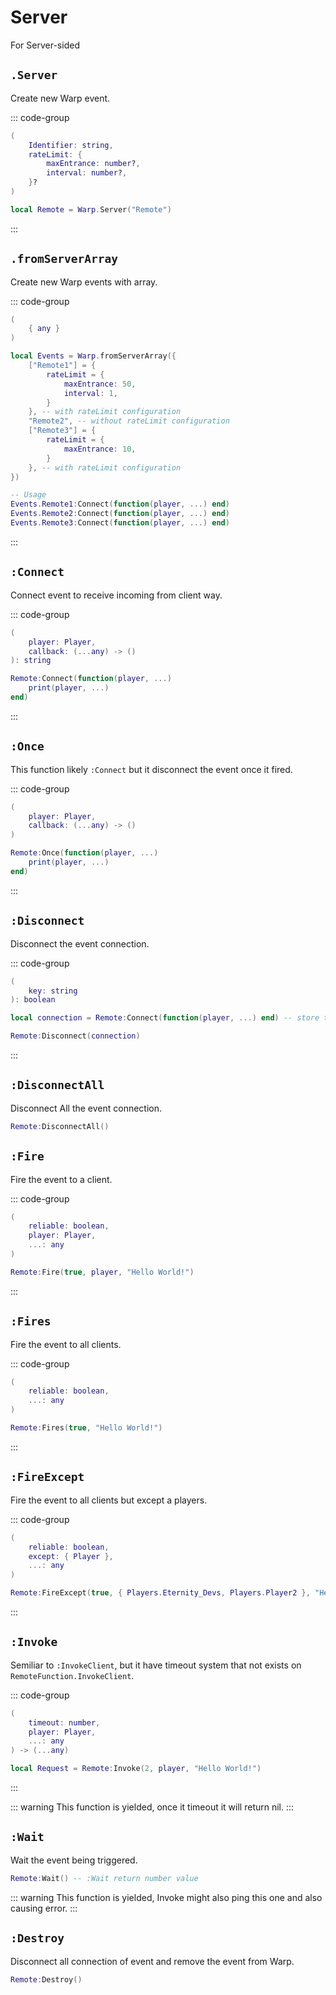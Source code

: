 # Server <Badge type="tip" text="event" />

For Server-sided

## `.Server` <Badge type="warning" text="yield" />

Create new Warp event.

::: code-group
```lua [Variable]
(
	Identifier: string,
	rateLimit: {
		maxEntrance: number?,
		interval: number?,
	}?
)
```

```lua [Example]
local Remote = Warp.Server("Remote")
```
:::

## `.fromServerArray` <Badge type="warning" text="yield" />

Create new Warp events with array.

::: code-group
```lua [Variable]
(
	{ any }
)
```

```lua [Example]
local Events = Warp.fromServerArray({
	["Remote1"] = {
		rateLimit = {
			maxEntrance: 50,
			interval: 1,
		}
	}, -- with rateLimit configuration
	"Remote2", -- without rateLimit configuration
	["Remote3"] = {
		rateLimit = {
			maxEntrance: 10,
		}
	}, -- with rateLimit configuration
})

-- Usage
Events.Remote1:Connect(function(player, ...) end)
Events.Remote2:Connect(function(player, ...) end)
Events.Remote3:Connect(function(player, ...) end)
```
:::
## `:Connect`

Connect event to receive incoming from client way.

::: code-group
```lua [Variable]
(
	player: Player,
	callback: (...any) -> ()
): string
```

```lua [Example]
Remote:Connect(function(player, ...)
	print(player, ...)
end)
```
:::

## `:Once`

This function likely `:Connect` but it disconnect the event once it fired.

::: code-group
```lua [Variable]
(
	player: Player,
	callback: (...any) -> ()
)
```

```lua [Example]
Remote:Once(function(player, ...)
	print(player, ...)
end)
```
:::

## `:Disconnect`

Disconnect the event connection.

::: code-group
```lua [Variable]
(
	key: string
): boolean
```

```lua [Example]
local connection = Remote:Connect(function(player, ...) end) -- store the key

Remote:Disconnect(connection)
```
:::

## `:DisconnectAll`

Disconnect All the event connection.

```lua [Example]
Remote:DisconnectAll()
```

## `:Fire`

Fire the event to a client.

::: code-group
```lua [Variable]
(
	reliable: boolean,
    player: Player,
	...: any
)
```

```lua [Example]
Remote:Fire(true, player, "Hello World!")
```
:::

## `:Fires` <Badge type="tip" text="Server Only" />

Fire the event to all clients.

::: code-group
```lua [Variable]
(
	reliable: boolean,
	...: any
)
```

```lua [Example]
Remote:Fires(true, "Hello World!")
```
:::

## `:FireExcept` <Badge type="tip" text="Server Only" />

Fire the event to all clients but except a players.

::: code-group
```lua [Variable]
(
	reliable: boolean,
	except: { Player },
	...: any
)
```

```lua [Example]
Remote:FireExcept(true, { Players.Eternity_Devs, Players.Player2 }, "Hello World!") -- this will sent to all players except { Players.Eternity_Devs, Players.Player2 }.
```
:::

## `:Invoke` <Badge type="warning" text="yield" />

Semiliar to `:InvokeClient`,  but it have timeout system that not exists on `RemoteFunction.InvokeClient`.

::: code-group
```lua [Variable]
(
	timeout: number,
    player: Player,
	...: any
) -> (...any)
```

```lua [Example]
local Request = Remote:Invoke(2, player, "Hello World!")
```
:::

::: warning
This function is yielded, once it timeout it will return nil.
:::

## `:Wait` <Badge type="warning" text="yield" />

Wait the event being triggered.

```lua
Remote:Wait() -- :Wait return number value
```

::: warning
This function is yielded, Invoke might also ping this one and also causing error.
:::

## `:Destroy`

Disconnect all connection of event and remove the event from Warp.

```lua
Remote:Destroy()
```